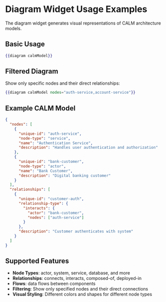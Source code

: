 # Diagram Widget Usage Examples

The diagram widget generates visual representations of CALM architecture models.

## Basic Usage

```handlebars
{{diagram calmModel}}
```

## Filtered Diagram

Show only specific nodes and their direct relationships:

```handlebars
{{diagram calmModel nodes="auth-service,account-service"}}
```

## Example CALM Model

```json
{
  "nodes": [
    {
      "unique-id": "auth-service",
      "node-type": "service",
      "name": "Authentication Service",
      "description": "Handles user authentication and authorization"
    },
    {
      "unique-id": "bank-customer",
      "node-type": "actor", 
      "name": "Bank Customer",
      "description": "Digital banking customer"
    }
  ],
  "relationships": [
    {
      "unique-id": "customer-auth",
      "relationship-type": {
        "interacts": {
          "actor": "bank-customer",
          "nodes": ["auth-service"]
        }
      },
      "description": "Customer authenticates with system"
    }
  ]
}
```

## Supported Features

- **Node Types**: actor, system, service, database, and more
- **Relationships**: connects, interacts, composed-of, deployed-in
- **Flows**: data flows between components
- **Filtering**: Show only specified nodes and their direct connections
- **Visual Styling**: Different colors and shapes for different node types